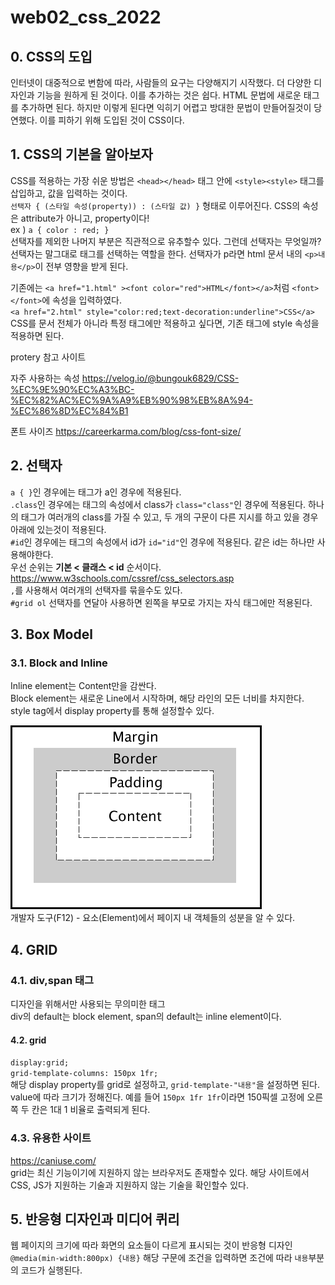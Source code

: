 # web02_css_2022
## 0. CSS의 도입
인터넷이 대중적으로 변함에 따라, 사람들의 요구는 다양해지기 시작했다. 더 다양한 디자인과 기능을 원하게 된 것이다. 이를 추가하는 것은 쉽다. HTML 문법에 새로운 태그를 추가하면 된다. 하지만 이렇게 된다면 익히기 어렵고 방대한 문법이 만들어질것이 당연했다. 이를 피하기 위해 도입된 것이 CSS이다.
## 1. CSS의 기본을 알아보자
CSS를 적용하는 가장 쉬운 방법은 `<head></head>` 태그 안에 `<style><style>` 태그를 삽입하고, 값을 입력하는 것이다.  
`선택자 { (스타일 속성(property)) : (스타일 값) }` 형태로 이루어진다. CSS의 속성은 attribute가 아니고, property이다!  
ex ) `a { color : red; }`  
선택자를 제외한 나머지 부분은 직관적으로 유추할수 있다. 그런데 선택자는 무엇일까? 선택자는 말그대로 태그를 선택하는 역할을 한다. 선택자가 p라면 html 문서 내의 `<p>내용</p>`이 전부 영향을 받게 된다.  

기존에는 `<a href="1.html" ><font color="red">HTML</font></a>`처럼 `<font></font>`에 속성을 입력하였다.  
`<a href="2.html" style="color:red;text-decoration:underline">CSS</a>` CSS를 문서 전체가 아니라 특정 태그에만 적용하고 싶다면, 기존 태그에 style 속성을 적용하면 된다.

protery 참고 사이트

자주 사용하는 속성
https://velog.io/@bungouk6829/CSS-%EC%9E%90%EC%A3%BC-%EC%82%AC%EC%9A%A9%EB%90%98%EB%8A%94-%EC%86%8D%EC%84%B1

폰트 사이즈
https://careerkarma.com/blog/css-font-size/

## 2. 선택자
`a { }`인 경우에는 태그가 a인 경우에 적용된다.   
`.class`인 경우에는 태그의 속성에서 class가 `class="class"`인 경우에 적용된다. 하나의 태그가 여러개의 class를 가질 수 있고, 두 개의 구문이 다른 지시를 하고 있을 경우 아래에 있는것이 적용된다.  
`#id`인 경우에는 태그의 속성에서 id가 `id="id"`인 경우에 적용된다. 같은 id는 하나만 사용해야한다.  
우선 순위는 **기본 < 클래스 < id** 순서이다.  
https://www.w3schools.com/cssref/css_selectors.asp  
`,`를 사용해서 여러개의 선택자를 묶을수도 있다.  
`#grid ol` 선택자를 연달아 사용하면 왼쪽을 부모로 가지는 자식 태그에만 적용된다.


## 3. Box Model
### 3.1. Block and Inline 
Inline element는 Content만을 감싼다.  
Block element는 새로운 Line에서 시작하며, 해당 라인의 모든 너비를 차지한다.  
style tag에서 display property를 통해 설정할수 있다.

![이미지이름](boxmodel.gif)  
개발자 도구(F12) - 요소(Element)에서 페이지 내 객체들의 성분을 알 수 있다.

## 4. GRID
### 4.1. div,span 태그
디자인을 위해서만 사용되는 무의미한 태그  
div의 default는 block element,
span의 default는 inline element이다.

#### 4.2. grid
`display:grid;`  
`grid-template-columns: 150px 1fr;`  
해당 display property를 grid로 설정하고, 
`grid-template-"내용"`을 설정하면 된다.
value에 따라 크기가 정해진다. 예를 들어 `150px 1fr 1fr`이라면 150픽셀 고정에 오른쪽 두 칸은 1대 1 비율로 출력되게 된다.
### 4.3. 유용한 사이트
https://caniuse.com/  
grid는 최신 기능이기에 지원하지 않는 브라우저도 존재할수 있다. 해당 사이트에서 CSS, JS가 지원하는 기술과 지원하지 않는 기술을 확인할수 있다.

## 5. 반응형 디자인과 미디어 퀴리
웹 페이지의 크기에 따라 화면의 요소들이 다르게 표시되는 것이 반응형 디자인  
`@media(min-width:800px) {내용}` 해당 구문에 조건을 입력하면 조건에 따라 `내용`부분의 코드가 실행된다.